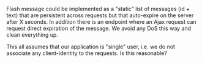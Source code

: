 Flash message could be implemented as a "static" list of messages (id + text) that are 
persistent across  requests but that auto-expire on the server after X seconds. In 
addition there is an endpoint where an Ajax request can request direct expiration 
of the message. We avoid any DoS this way and clean everything up.

This all assumes that our application is "single" user, i.e. we do not associate any
client-identity to the requests. Is this reasonable?